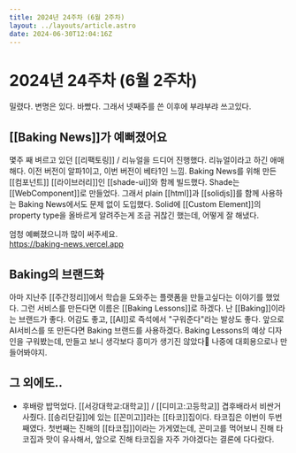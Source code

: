```yaml
---
title: 2024년 24주차 (6월 2주차)
layout: ../layouts/article.astro
date: 2024-06-30T12:04:16Z
---
```


# 2024년 24주차 (6월 2주차)

밀렸다. 변명은 있다. 바빴다. 그래서 넷째주를 쓴 이후에 부랴부랴 쓰고있다.

## [[Baking News]]가 예뻐졌어요

몇주 째 벼르고 있던 [[리팩토링]] / 리뉴얼을 드디어 진행했다. 리뉴얼이라고 하긴 애매해다. 이전 버전이 알파1이고, 이번 버전이 베타1인 느낌. Baking News를 위해 만든 [[컴포넌트]] [[라이브러리]]인 [[shade-ui]]와 함께 빌드했다. Shade는 [[WebComponent]]로 만들었다. 그래서 plain [[html]]과 [[solidjs]]를 함께 사용하는 Baking News에서도 문제 없이 도입했다. Solid에 [[Custom Element]]의 property type을 올바르게 알려주는게 조금 귀찮긴 했는데, 어떻게 잘 해냈다.

엄청 예뻐졌으니까 많이 써주세요.   
https://baking-news.vercel.app 

## Baking의 브랜드화

아마 지난주 [[주간정리]]에서 학습을 도와주는 플랫폼을 만들고싶다는 이야기를 했었다. 그런 서비스를 만든다면 이름은 [[Baking Lessons]]로 하겠다. 난 [[Baking]]이라는 브랜드가 좋다. 어감도 좋고, [[AI]]로 즉석에서 "구워준다"라는 발상도 좋다. 앞으로 AI서비스를 또 만든다면 Baking 브랜드를 사용하겠다.
Baking Lessons의 예상 디자인을 구워봤는데, 만들고 보니 생각보다 흥미가 생기진 않았다🥲 나중에 대회용으로나 만들어봐야지.

## 그 외에도..

- 후배랑 밥먹었다. [[서강대학교:대학교]] / [[디미고:고등학교]] 겹후배라서 비싼거 사줬다. [[송리단길]]에 있는 [[꼰미고]]라는 [[타코]]집이다. 타코집은 이번이 두번째였다. 첫번째는 진해의 [[타코집]]이라는 가게였는데, 꼰미고를 먹어보니 진해 타코집과 맛이 유사해서, 앞으로 진해 타코집을 자주 가야겠다는 결론에 다다랐다.